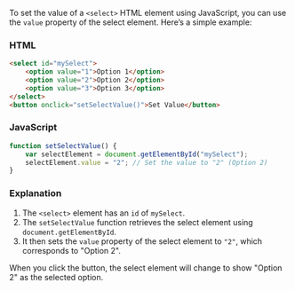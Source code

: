 To set the value of a `<select>` HTML element using JavaScript, you can use the `value` property of the select element. Here’s a simple example:

### HTML
```html
<select id="mySelect">
    <option value="1">Option 1</option>
    <option value="2">Option 2</option>
    <option value="3">Option 3</option>
</select>
<button onclick="setSelectValue()">Set Value</button>
```

### JavaScript
```javascript
function setSelectValue() {
    var selectElement = document.getElementById("mySelect");
    selectElement.value = "2"; // Set the value to "2" (Option 2)
}
```

### Explanation
1. The `<select>` element has an `id` of `mySelect`.
2. The `setSelectValue` function retrieves the select element using `document.getElementById`.
3. It then sets the `value` property of the select element to `"2"`, which corresponds to "Option 2".

When you click the button, the select element will change to show "Option 2" as the selected option.